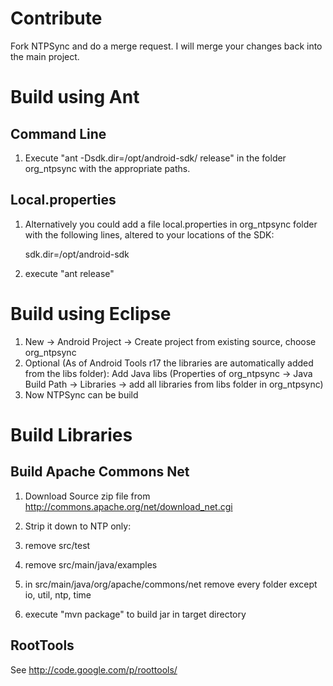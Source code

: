 

# Contribute

Fork NTPSync and do a merge request. I will merge your changes back into the main project.

# Build using Ant

## Command Line

1. Execute "ant -Dsdk.dir=/opt/android-sdk/ release" in the folder org_ntpsync with the appropriate paths. 

## Local.properties

1. Alternatively you could add a file local.properties in org_ntpsync folder with the following lines, altered to your locations of the SDK:

    sdk.dir=/opt/android-sdk

2. execute "ant release"

# Build using Eclipse

1. New -> Android Project -> Create project from existing source, choose org_ntpsync
2. Optional (As of Android Tools r17 the libraries are automatically added from the libs folder): Add Java libs (Properties of org_ntpsync -> Java Build Path -> Libraries -> add all libraries from libs folder in org_ntpsync)
3. Now NTPSync can be build

# Build Libraries

## Build Apache Commons Net

1. Download Source zip file from http://commons.apache.org/net/download_net.cgi

2. Strip it down to NTP only:

  1. remove src/test
  2. remove src/main/java/examples
  3. in src/main/java/org/apache/commons/net remove every folder except io, util, ntp, time

3. execute "mvn package" to build jar in target directory

## RootTools

See http://code.google.com/p/roottools/